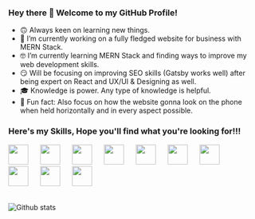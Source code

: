 ### Hey there 👋 Welcome to my GitHub Profile!

- 🙃 Always keen on learning new things.
- 😤 I’m currently working on a fully fledged website for business with MERN Stack.
- 🤓 I’m currently learning MERN Stack and finding ways to improve my web development skills.
- 😏 Will be focusing on improving SEO skills (Gatsby works well) after being expert on React and UX/UI & Designing as well.
- 🎓 Knowledge is power. Any type of knowledge is helpful.
- 🌚 Fun fact: Also focus on how the website gonna look on the phone when held horizontally and in every aspect possible.


### Here's my Skills, Hope you'll find what you're looking for!!!
<div>
<img src="https://cdn.iconscout.com/icon/free/png-512/react-1-282599.png" width="40px" style="margin-right: 20px">
<img src="https://icon-library.com/images/node-js-icon/node-js-icon-8.jpg" width="40px" style="margin-right: 20px">
<img src="https://toppng.com/uploads/preview/9kib-354x415-unnamed-mongodb-logo-sv-11562860723mgempnmrq3.png" width="40px" style="margin-right: 20px">
<img src="https://pngimage.net/wp-content/uploads/2018/05/express-js-png-5.png" width="40px" style="margin-right: 20px">
<img src="https://cdn.icon-icons.com/icons2/2108/PNG/512/javascript_icon_130900.png" width="40px" style="margin-right: 20px">
<img src="https://d2.alternativeto.net/dist/icons/ejs_142671.jpg?width=128&height=128&mode=crop&upscale=false" width="40px" style="margin-right: 20px">
<img src="https://cdn0.iconfinder.com/data/icons/social-network-7/50/22-512.png" width="40px" style="margin-right: 20px">
<img src="https://www.iconsdb.com/icons/preview/purple/css-xxl.png" width="40px" style="margin-right: 20px">
<img src="https://cdn3.iconfinder.com/data/icons/logos-and-brands-adobe/512/267_Python-512.png" width="40px" style="margin-right: 20px">
<img src="https://www.arkasoftwares.com/images/android/ux-ui-logo.png" width="40px">
</div>
<br>

![Github stats](https://github-readme-stats.vercel.app/api?username=adityapremsharma&theme=vue&show_icons=true)

<!-- ![ReadMe Card](https://github-readme-stats.vercel.app/api/pin/?username=adityapremsharma&repo=adityapremsharma.github.io) -->
